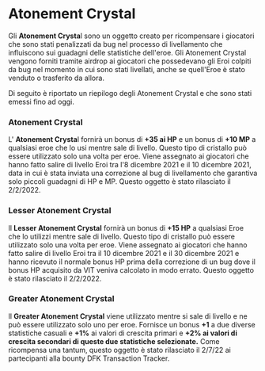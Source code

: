 # Atonement Crystal

Gli **Atonement Crysta**l sono un oggetto creato per ricompensare i giocatori che sono stati penalizzati da bug nel processo di livellamento che influiscono sui guadagni delle statistiche dell'eroe. Gli Atonement Crystal vengono forniti tramite airdrop ai giocatori che possedevano gli Eroi colpiti da bug nel momento in cui sono stati livellati, anche se quell'Eroe è stato venduto o trasferito da allora.

&#x20;Di seguito è riportato un riepilogo degli Atonement Crystal e che sono stati emessi fino ad oggi.&#x20;

### Atonement Crystal

L' **Atonement Crysta**l fornirà un bonus di **+35 ai HP** e un bonus di **+10 MP** a qualsiasi eroe che lo usi mentre sale di livello. Questo tipo di cristallo può essere utilizzato solo una volta per eroe. Viene assegnato ai giocatori che hanno fatto salire di livello Eroi tra l'8 dicembre 2021 e il 10 dicembre 2021, data in cui è stata inviata una correzione al bug  di livellamento che garantiva solo piccoli guadagni di HP e MP. Questo oggetto è stato rilasciato il 2/2/2022.&#x20;

### Lesser Atonement Crystal

&#x20;Il **Lesser Atonement Crystal** fornirà un bonus di **+15 HP** a qualsiasi Eroe che lo utilizzi mentre sale di livello. Questo tipo di cristallo può essere utilizzato solo una volta per eroe. Viene assegnato ai giocatori che hanno fatto salire di livello Eroi tra il 10 dicembre 2021 e il 30 dicembre 2021 e hanno ricevuto il normale bonus HP prima della correzione di un bug dove il bonus HP acquisito da VIT veniva calcolato in modo errato. Questo oggetto è stato rilasciato il 2/2/2022.

### Greater Atonement Crystal&#x20;

Il **Greater Atonement Crystal** viene utilizzato mentre si sale di livello e ne può essere utilizzato solo uno per eroe. Fornisce un bonus **+1** a due diverse statistiche casuali e **+1%** ai valori di crescita primari e **+2% ai valori di crescita secondari di queste due statistiche selezionate.** Come ricompensa una tantum, questo oggetto è stato rilasciato il 2/7/22 ai partecipanti alla bounty DFK Transaction Tracker.

